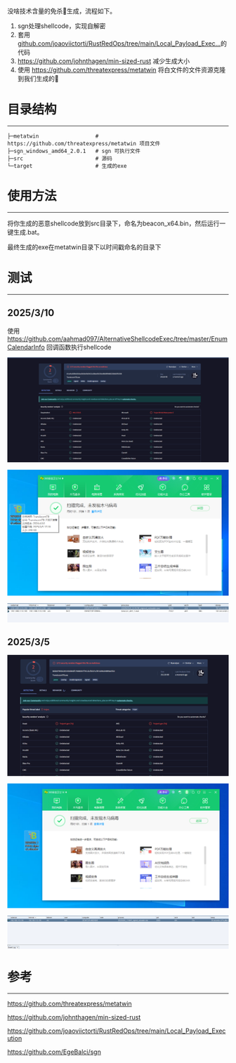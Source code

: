 没啥技术含量的免杀🐎生成，流程如下。

1. sgn处理shellcode，实现自解密
2. 套用[github.com/joaoviictorti/RustRedOps/tree/main/Local_Payload_Exec...](https://github.com/joaoviictorti/RustRedOps/tree/main/Local_Payload_Execution)的代码
3. https://github.com/johnthagen/min-sized-rust 减少生成大小
4. 使用 https://github.com/threatexpress/metatwin 将白文件的文件资源克隆到我们生成的🐎

# 目录结构

------

```undefined
├─metatwin					# https://github.com/threatexpress/metatwin 项目文件
├─sgn_windows_amd64_2.0.1	# sgn 可执行文件
├─src						# 源码
└─target					# 生成的exe
```

# 使用方法

------

将你生成的恶意shellcode放到src目录下，命名为beacon_x64.bin，然后运行一键生成.bat。

最终生成的exe在metatwin目录下以时间戳命名的目录下

# 测试

------

## 2025/3/10

使用 https://github.com/aahmad097/AlternativeShellcodeExec/tree/master/EnumCalendarInfo 回调函数执行shellcode

![vt](img/3-10-vt.png)

![vt](img/3-10-360.png)

![vt](img/3-10-cs.png)

## 2025/3/5

![vt](img/vt.png)

![vt](img/360.png)

![vt](img/cs.png)

# 参考

------

https://github.com/threatexpress/metatwin

https://github.com/johnthagen/min-sized-rust

https://github.com/joaoviictorti/RustRedOps/tree/main/Local_Payload_Execution

https://github.com/EgeBalci/sgn